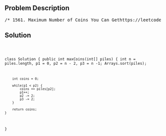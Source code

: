 <!--
<style>
  body { font-family: Arial, sans-serif; }
  .container { max-width: 700px; margin: 0 auto; padding: 10px; }
  .comment-block { background-color: #f9f9f9; padding: 10px; border-left: 5px solid #ccc; overflow-wrap: break-word; white-space: pre-wrap; }
  .code-block { background-color: #f4f4f4; padding: 10px; border: 1px solid #ddd; overflow-wrap: break-word; white-space: pre-wrap; }
</style>
-->

<div class='container'>
<h2>Problem Description</h2>
<div class='comment-block'>
<pre>
/* 1561. Maximum Number of Coins You Can Gethttps://leetcode.com/problems/maximum-number-of-coins-you-can-get/description/There are 3n piles of coins of varying size,you and your friends will take piles of coins as follows:In each step, you will choose any 3 piles of coins (not necessarilyconsecutive).Of your choice, Alice will pick the pile with the maximum number of coins.You will pick the next pile with the maximum number of coins.Your friend Bob will pick the last pile.Repeat until there are no more piles of coins.Given an array of integers piles where piles[i] is the number of coins inthe ith pile.Return the maximum number of coins that you can have.Example 1:Input: piles = [2,4,1,2,7,8]Output: 9Explanation: Choose the triplet (2, 7, 8),Alice Pick the pile with 8 coins,you the pile with 7 coins and Bob the last one.Choose the triplet (1, 2, 4), Alice Pick the pile with 4 coins,you the pile with 2 coins and Bob the last one.The maximum number of coins which you can have are: 7 + 2 = 9.On the other hand if we choose this arrangement (1, 2, 8), (2, 4, 7)you only get 2 + 4 = 6 coins which is not optimal.Example 2:Input: piles = [2,4,5]Output: 4Example 3:Input: piles = [9,8,7,6,5,1,2,3,4]Output: 18Constraints:3 <= piles.length <= 105piles.length % 3 == 01 <= piles[i] <= 104*/</pre>
</div>

<h2>Solution</h2>
<div class='code-block'>
<pre><code class='language-java'>

class Solution {
    public int maxCoins(int[] piles) {
        int n = piles.length, p1 = 0, p2 = n - 2, p3 = n -1;
        Arrays.sort(piles);

        int coins = 0;

        while(p1 < p2) {
            coins += piles[p2];
            p1++;
            p2 -= 2;
            p3 -= 2;
        }

        return coins;
    }
}
</code></pre>
</div>
</div>
